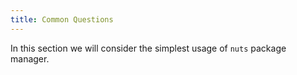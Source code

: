 ```yaml
---
title: Common Questions
---
```



In this section we will consider the simplest usage of `nuts` package manager.

